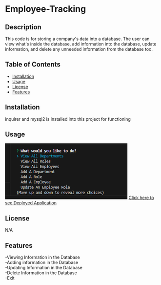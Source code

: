 # Employee-Tracking

## Description

This code is for storing a company's data into a database. The user can view what's inside the database, add information into the database, update information, and delete any unneeded information from the database too.

## Table of Contents

- [Installation](#installation)
- [Usage](#usage)
- [License](#license)
- [Features](#features)

## Installation

inquirer and mysql2 is installed into this project for functioning

## Usage

![alt text](./assets/Program-Image.png)
[Click here to see Deployed Application](https://watch.screencastify.com/v/xezSbRPqhQk5lrOmhP8x)


## License

N/A

## Features

-Viewing Information in the Database<br>
-Adding information in the Database<br>
-Updating Information in the Database<br>
-Delete Information in the Database<br>
-Exit

